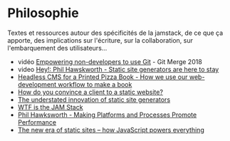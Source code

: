 # Philosophie

Textes et ressources autour des spécificités de la jamstack, de ce que ça apporte, des implications sur l'écriture, sur la collaboration, sur l'embarquement des utilisateurs...

- vidéo [Empowering non-developers to use Git](https://www.youtube.com/watch?v=pY5i0Io86UQ) - Git Merge 2018
- video [Hey!: Phil Hawskworth - Static site generators are here to stay](https://www.youtube.com/watch?v=oxMbyOLXa7Y)
- [Headless CMS for a Printed Pizza Book - How we use our web-development workflow to make a book](https://medium.com/buro-int/headless-cms-for-a-printed-pizza-book-54b39827e651)
- [How do you convince a client to a static website?](https://dev.to/starbist/how-do-you-convince-a-client-to-a-static-website-mbn)
- [The understated innovation of static site generators](https://www.contentful.com/blog/2018/07/17/understated-potential-static-site-generators/)
- [WTF is the JAM Stack](https://www.webriq.com/wtf-is-the-jam-stack)
- [Phil Hawksworth - Making Platforms and Processes Promote Performance](https://www.youtube.com/watch?v=dphhk_7eqGw)
- [The new era of static sites – how JavaScript powers everything](https://www.contentful.com/blog/2018/04/11/new-era-static-sites-rise-future/)